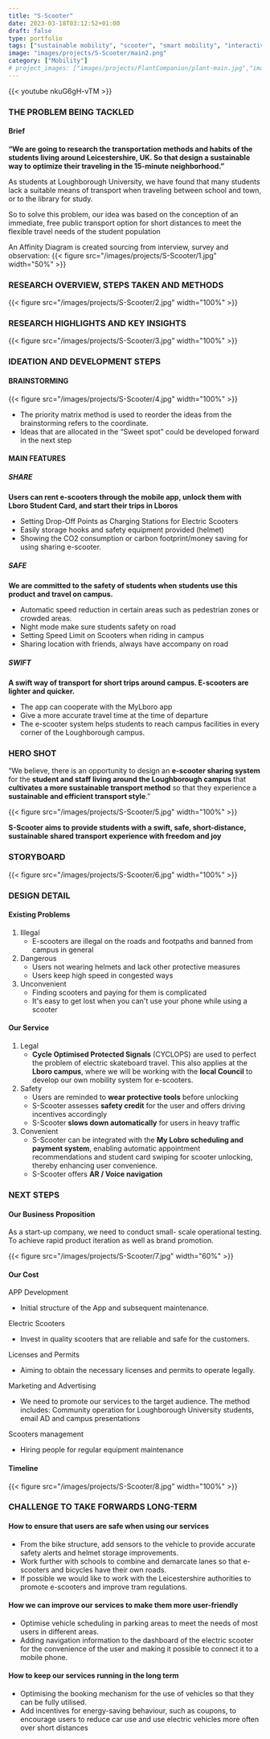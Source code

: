 ```yaml
---
title: "S-Scooter"
date: 2023-03-18T03:12:52+01:00
draft: false
type: portfolio
tags: ["sustainable mobility", "scooter", "smart mobility", "interactive design"]
image: "images/projects/S-Scooter/main2.png"
category: ["Mobility"]
# project_images: ["images/projects/PlantCompanion/plant-main.jpg","images/projects/PlantCompanion/plant-bottom.jpg"]
---
```


{{< youtube nkuG6gH-vTM >}}

### THE PROBLEM BEING TACKLED
#### Brief

**“We are going to research the transportation methods and habits of the students living around Leicestershire, UK. So that design a sustainable way to optimize their traveling in the 15-minute neighborhood.”**

As students at Loughborough University, we have found that
many students lack a suitable means of transport when traveling
between school and town, or to the library for study.

So to solve this problem, our idea was based on the conception
of an immediate, free public transport option for short distances to
meet the flexible travel needs of the student population

An Affinity Diagram is created sourcing from interview, survey and observation:
{{< figure src="/images/projects/S-Scooter/1.jpg" width="50%" >}}

### RESEARCH OVERVIEW, STEPS TAKEN AND METHODS

{{< figure src="/images/projects/S-Scooter/2.jpg" width="100%" >}}

### RESEARCH HIGHLIGHTS AND KEY INSIGHTS

{{< figure src="/images/projects/S-Scooter/3.jpg" width="100%" >}}

### IDEATION AND DEVELOPMENT STEPS
#### BRAINSTORMING

{{< figure src="/images/projects/S-Scooter/4.jpg" width="100%" >}}

- The priority matrix method is used to reorder the ideas from the brainstorming refers to the coordinate.
- Ideas that are allocated in the “Sweet spot” could be developed forward in the next step

#### MAIN FEATURES
##### SHARE
**Users can rent e-scooters through the mobile app,
unlock them with Lboro Student Card, and start
their trips in Lboros**

- Setting Drop-Off Points as Charging Stations for Electric Scooters
- Easily storage hooks and safety equipment provided (helmet)
- Showing the CO2 consumption or carbon footprint/money saving for using sharing e-scooter.

##### SAFE
**We are committed to the safety of students when
students use this product and travel on campus.**

- Automatic speed reduction in certain areas such as pedestrian zones or crowded areas.
- Night mode make sure students safety on road
- Setting Speed Limit on Scooters when riding in campus
- Sharing location with friends, always have accompany on road


##### SWIFT
**A swift way of transport for short trips around campus. E-scooters are lighter and quicker.**
- The app can cooperate with the MyLboro app
- Give a more accurate travel time at the time of departure
- The e-scooter system helps students to reach campus facilities in every corner of the Loughborough campus.

### HERO SHOT
“We believe, there is an opportunity to design an **e-scooter sharing system** for the **student and
staff living around the Loughborough campus** that **cultivates a more sustainable transport
method** so that they experience a **sustainable and efficient transport style**.”

{{< figure src="/images/projects/S-Scooter/5.jpg" width="100%" >}}

**S-Scooter aims to provide students with a swift, safe, short-distance,
sustainable shared transport experience with freedom and joy**

### STORYBOARD
{{< figure src="/images/projects/S-Scooter/6.jpg" width="100%" >}}

### DESIGN DETAIL
#### Existing Problems
1. Illegal
   - E-scooters are illegal on the
roads and footpaths and
banned from campus in
general
2. Dangerous
   - Users not wearing helmets and lack other protective measures
   - Users keep high speed in congested ways
3. Unconvenient
   - Finding scooters and paying for them is complicated
   - It's easy to get lost when you can't use your phone while using a scooter

#### Our Service
1. Legal
    - **Cycle Optimised Protected Signals** (CYCLOPS) are used to perfect the
problem of electric skateboard travel. This also applies at the **Lboro campus**, where we will be working with the **local Council** to develop our
own mobility system for e-scooters.
2. Safety
   - Users are reminded to **wear protective tools** before unlocking
   - S-Scooter assesses **safety credit** for the user and offers driving
incentives accordingly
   - S-Scooter **slows down automatically** for users in heavy traffic
1. Convenient
   - S-Scooter can be integrated with the **My Lobro scheduling and payment system**, enabling automatic appointment recommendations and student
card swiping for scooter unlocking, thereby enhancing user
convenience.
   - S-Scooter offers **AR / Voice navigation**



### NEXT STEPS
#### Our Business Proposition
As a start-up company, we need to conduct small-
scale operational testing. To achieve rapid product
iteration as well as brand promotion.

{{< figure src="/images/projects/S-Scooter/7.jpg" width="60%" >}}

#### Our Cost
APP Development
- Initial structure of the App and subsequent maintenance.

Electric Scooters
- Invest in quality scooters that are reliable and safe for the
customers.

Licenses and Permits
- Aiming to obtain the necessary licenses and permits to operate
legally.

Marketing and Advertising
- We need to promote our services to the target audience. The
method includes: Community operation for Loughborough
University students, email AD and campus presentations

Scooters management
- Hiring people for regular equipment maintenance

#### Timeline
{{< figure src="/images/projects/S-Scooter/8.jpg" width="100%" >}}


### CHALLENGE TO TAKE FORWARDS LONG-TERM
#### How to ensure that users are safe when using our services
- From the bike structure, add sensors to the vehicle to provide accurate safety alerts and helmet storage improvements.
- Work further with schools to combine and demarcate lanes so that e-scooters and bicycles have their own roads.
- If possible we would like to work with the Leicestershire authorities to promote e-scooters and improve tram regulations.

#### How we can improve our services to make them more user-friendly
- Optimise vehicle scheduling in parking areas to meet the needs of most users in different areas.
- Adding navigation information to the dashboard of the electric scooter for the convenience of the user and making it possible to connect it to a mobile phone.

#### How to keep our services running in the long term
- Optimising the booking mechanism for the use of vehicles so that they can be fully utilised.
- Add incentives for energy-saving behaviour, such as coupons, to encourage users to reduce car use and use electric vehicles more often over short distances
